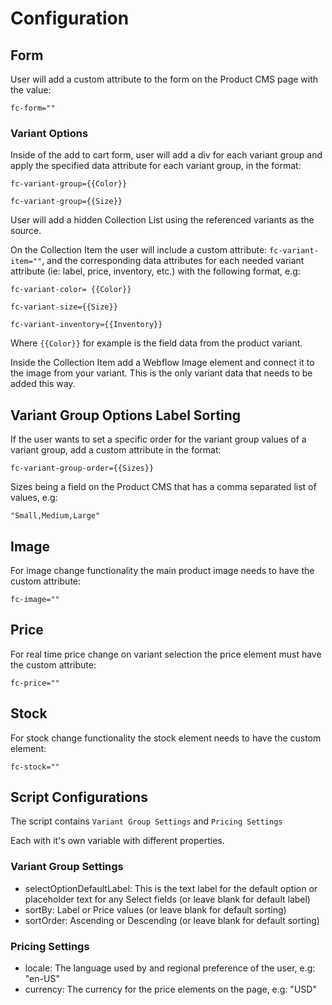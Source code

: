 # Configuration

## Form

User will add a custom attribute to the form on the Product CMS page with the value:

`fc-form=""`

### Variant Options

Inside of the add to cart form, user will add a div for each variant group and apply the specified data attribute for each variant group, in the format:

`fc-variant-group={{Color}}`

`fc-variant-group={{Size}}`

User will add a hidden Collection List using the referenced variants as the source.

On the Collection Item the user will include a custom attribute: `fc-variant-item=""`, and the corresponding data attributes for each needed variant attribute (ie: label, price, inventory, etc.) with the following format, e.g:

`fc-variant-color= {{Color}}`

`fc-variant-size={{Size}}`

`fc-variant-inventory={{Inventory}}`

Where `{{Color}}` for example is the field data from the product variant.

Inside the Collection Item add a Webflow Image element and connect it to the image from your variant. This is the only variant data that needs to be added this way.

## Variant Group Options Label Sorting

If the user wants to set a specific order for the variant group values of a variant group, add a custom attribute in the format:

`fc-variant-group-order={{Sizes}}`

Sizes being a field on the Product CMS that has a comma separated list of values, e.g:

`"Small,Medium,Large"`

## Image

For image change functionality the main product image needs to have the custom attribute:

`fc-image=""`

## Price

For real time price change on variant selection the price element must have the custom attribute:

`fc-price=""`

## Stock

For stock change functionality the stock element needs to have the custom element:

`fc-stock=""`

## Script Configurations

The script contains `Variant Group Settings` and `Pricing Settings`

Each with it's own variable with different properties.

### Variant Group Settings

- selectOptionDefaultLabel: This is the text label for the default option or placeholder text for any Select fields (or leave blank for default label)
- sortBy: Label or Price values (or leave blank for default sorting)
- sortOrder: Ascending or Descending (or leave blank for default sorting)

### Pricing Settings

- locale: The language used by and regional preference of the user, e.g: "en-US"
- currency: The currency for the price elements on the page, e.g: "USD"

